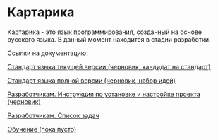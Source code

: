 # Картарика

Картарика - это язык программирования, созданный на основе русского языка. В данный момент находится в стадии разработки.

Ссылки на документацию:

[Стандарт языка текущей версии (черновик, кандидат на стандарт)](doc/standard/draft_current.md)

[Стандарт языка полной версии (черновик, набор идей)](doc/standard/draft_full.md)

[Разработчикам. Инструкция по установке и настройке проекта (черновик)](doc/develop/install.md)

[Разработчикам. Список задач](doc/develop/todo.md)

[Обучение (пока пусто)](doc/education/start.md)

